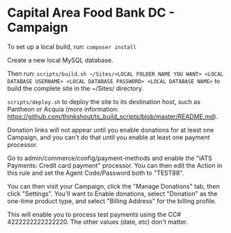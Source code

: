 # Capital Area Food Bank DC - Campaign 

To set up a local build, run:
`composer install`

Create a new local MySQL database.

Then run:
`scripts/build.sh ~/Sites/<LOCAL FOLDER NAME YOU WANT> <LOCAL DATABASE USERNAME> <LOCAL DATABASE PASSWORD> <LOCAL DATABASE NAME>` to build the complete site in the ~/Sites/<LOCAL FOLDER NAME YOU WANT>
directory.

`scripts/deploy.sh` to deploy the site to its destination host, such as Pantheon
or Acquia (more information: https://github.com/thinkshout/ts_build_scripts/blob/master/README.md).

Donation links will not appear until you enable donations for at least one
Campaign, and you can't do that until you enable at least one payment processor.

Go to admin/commerce/config/payment-methods and enable the "iATS Payments:
Credit card payment" processor. You can then edit the Action in this rule and
set the Agent Code/Password both to "TEST88".

You can then visit your Campaign, click the "Manage Donations" tab, then click
"Settings". You'll want to Enable donations, select "Donation" as the one-time
product type, and select "Billing Address" for the billing profile.

This will enable you to process test payments using the CC# 4222222222222220.
The other values (date, etc) don't matter.
